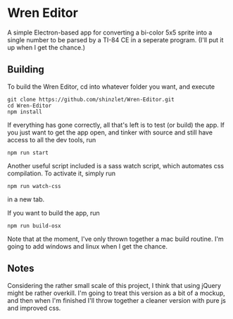 # Wren Editor
A simple Electron-based app for converting a bi-color 5x5 sprite into a single number to be parsed by a TI-84 CE in a seperate program. (I'll put it up when I get the chance.)
## Building
To build the Wren Editor, cd into whatever folder you want, and execute
```
git clone https://github.com/shinzlet/Wren-Editor.git
cd Wren-Editor
npm install
```
If everything has gone correctly, all that's left is to test (or build) the app. If you just want to get the app open, and tinker with source and still have access to all the dev tools, run
```
npm run start
```
Another useful script included is a sass watch script, which automates css compilation. To activate it, simply run
```
npm run watch-css
```
in a new tab.

If you want to build the app, run
```
npm run build-osx
```
Note that at the moment, I've only thrown together a mac build routine. I'm going to add windows and linux when I get the chance.

## Notes
Considering the rather small scale of this project, I think that using jQuery might be rather overkill. I'm going to treat this version as a bit of a mockup, and then when I'm finished I'll throw together a cleaner version with pure js and improved css.
